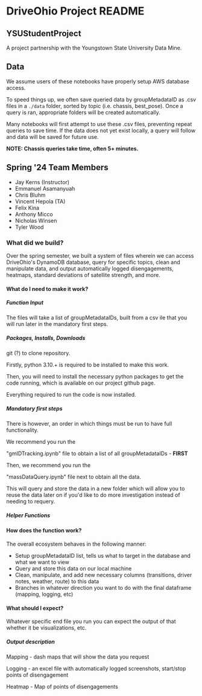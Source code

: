 # DriveOhio Project README
## YSUStudentProject

A project partnership with the Youngstown State University Data Mine.

## Data

We assume users of these notebooks have properly setup AWS database access.

To speed things up, we often save queried data by groupMetadataID as .csv files in a ``./data`` folder, sorted by topic (i.e. chassis, best_pose). Once a query is ran, appropriate folders will be created automatically.

Many notebooks will first attempt to use these .csv files, preventing repeat queries to save time. If the data does not yet exist locally, a query will follow and data will be saved for future use.

__NOTE: Chassis queries take time, often 5+ minutes.__

## Spring '24 Team Members

- Jay Kerns (Instructor)
- Emmanuel Asamanyuah
- Chris Bluhm
- Vincent Hepola (TA)
- Felix Kina
- Anthony Micco
- Nicholas Winsen
- Tyler Wood

### What did we build?

Over the spring semester, we built a system of files wherein we can access DriveOhio's DynamoDB database, query for specific topics, clean and manipulate data, and output automatically logged disengagements, heatmaps, standard deviations of satellite strength, and more.

#### What do I need to make it work?

##### Function Input

The files will take a list of groupMetadataIDs, built from a csv ile that you will run later in the mandatory first steps.

##### Packages, Installs, Downloads

git (?) to clone repository.

Firstly, python 3.10.+ is required to be installed to make this work.

Then, you will need to install the necessary python packages to get the code running, which is available on our project github page.

Everything required to run the code is now installed.

##### Mandatory first steps

There is however, an order in which things must be run to have full functionality.

We recommend you run the

"gmIDTracking.ipynb" file to obtain a list of all groupMetadataIDs - **FIRST**

Then, we recommend you run the

"massDataQuery.ipynb" file next to obtain all the data.

This will query and store the data in a new folder which will allow you to reuse the data later on if you'd like to do more investigation instead of needing to requery.

##### Helper Functions

#### How does the function work?

The overall ecosystem behaves in the following manner:

- Setup groupMetadataID list, tells us what to target in the database and what we want to view
- Query and store this data on our local machine
- Clean, manipulate, and add new necessary columns (transitions, driver notes, weather, route) to this data
- Branches in whatever direction you want to do with the final dataframe (mapping, logging, etc)

#### What should I expect?

Whatever specific end file you run you can expect the output of that whether it be visualizations, etc.


##### Output description


Mapping - dash maps that will show the data you request

Logging - an excel file with automatically logged screenshots, start/stop points of disengagement

Heatmap - Map of points of disengagements
